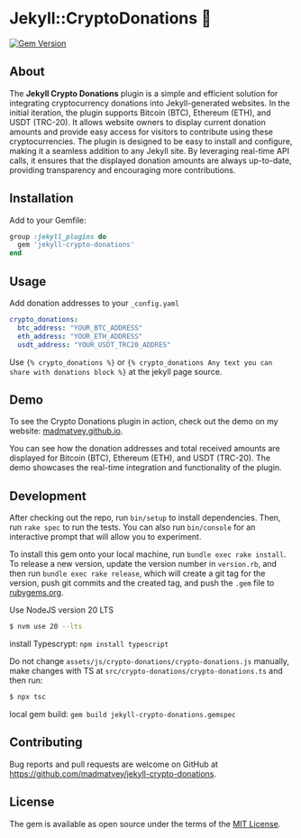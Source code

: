 # Jekyll::CryptoDonations 🤑

[![Gem Version](https://badge.fury.io/rb/jekyll-crypto-donations.svg)](https://badge.fury.io/rb/jekyll-crypto-donations)

## About

The **Jekyll Crypto Donations** plugin is a simple and efficient solution for integrating cryptocurrency donations into Jekyll-generated websites. In the initial iteration, the plugin supports Bitcoin (BTC), Ethereum (ETH), and USDT (TRC-20). It allows website owners to display current donation amounts and provide easy access for visitors to contribute using these cryptocurrencies. The plugin is designed to be easy to install and configure, making it a seamless addition to any Jekyll site. By leveraging real-time API calls, it ensures that the displayed donation amounts are always up-to-date, providing transparency and encouraging more contributions.

## Installation

Add to your Gemfile:
```ruby
group :jekyll_plugins do
  gem 'jekyll-crypto-donations' 
end
```

## Usage

Add donation addresses to your `_config.yaml`

```yaml
crypto_donations:
  btc_address: "YOUR_BTC_ADDRESS"
  eth_address: "YOUR_ETH_ADDRESS"
  usdt_address: "YOUR_USDT_TRC20_ADDRES"
```

Use `{% crypto_donations %}` or `{% crypto_donations Any text you can share with donations block %}` at the jekyll page source.

## Demo

To see the Crypto Donations plugin in action, check out the demo on my website: [madmatvey.github.io](https://madmatvey.github.io/about/#donate-me).

You can see how the donation addresses and total received amounts are displayed for Bitcoin (BTC), Ethereum (ETH), and USDT (TRC-20). The demo showcases the real-time integration and functionality of the plugin.


## Development

After checking out the repo, run `bin/setup` to install dependencies. Then, run `rake spec` to run the tests. You can also run `bin/console` for an interactive prompt that will allow you to experiment.

To install this gem onto your local machine, run `bundle exec rake install`. To release a new version, update the version number in `version.rb`, and then run `bundle exec rake release`, which will create a git tag for the version, push git commits and the created tag, and push the `.gem` file to [rubygems.org](https://rubygems.org).

Use NodeJS version 20 LTS 
```bash
$ nvm use 20 --lts
```
install Typescrypt: `npm install typescript` 

Do not change `assets/js/crypto-donations/crypto-donations.js` manually, make changes with TS at `src/crypto-donations/crypto-donations.ts` and then run: 
```bash
$ npx tsc
``` 
local gem build: `gem build jekyll-crypto-donations.gemspec` 

## Contributing

Bug reports and pull requests are welcome on GitHub at https://github.com/madmatvey/jekyll-crypto-donations.

## License

The gem is available as open source under the terms of the [MIT License](https://opensource.org/licenses/MIT).
